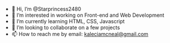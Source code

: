 - 👋 Hi, I’m @Starprincess2480
- 👀 I’m interested in working on Front-end and Web Development 
- 🌱 I’m currently learning HTML, CSS, Javascript 
- 💞️ I’m looking to collaborate on a few projects 
- 📫 How to reach me by email: kaleciamcneal@gmail.com 

<!---
Starprincess2480/Starprincess2480 is a ✨ special ✨ repository because its `README.md` (this file) appears on your GitHub profile.
You can click the Preview link to take a look at your changes.
--->
